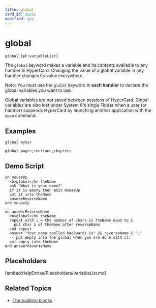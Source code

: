 ```yaml
---
title: global
card_id: 26361
modified: yes
---
```


# global

`global [ph:variableList]`

The `global` keyword makes a variable and its contents available to any handler in HyperCard. Changing the value of a global variable in any handler changes its value everywhere.

Note: You must use the `global` keyword in <b>each handler</b> to declare the global variables you want to use.

Global variables are not saved between sessions of HyperCard. Global variables are also lost under System 6's single Finder when a user (or handler) suspends HyperCard by launching another application with the `open` command.

## Examples

```
global myVar

global pages,sections,chapters
```

## Demo Script

```
on mouseUp
  <b>global</b> theName
  ask "What is your name?"
  if it is empty then exit mouseUp
  put it into theName
  answerReverseName
end mouseUp

on answerReverseName
  <b>global</b> theName
  repeat with i = the number of chars in theName down to 1
    put char i of theName after reverseName
  end repeat
  answer "Your name spelled backwards is" && reverseName & "."
  -- put empty into the global when you are done with it:
  put empty into theName
end answerReverseName
```

## Placeholders

[embed:HelpExtras/Placeholders/variableList.md]

## Related Topics

* [The building blocks](/HyperTalkReference/hypertalkbasics/The-building-blocks)
